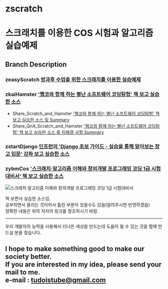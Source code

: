 # zscratch  
스크래치를 이용한 COS 시험과 알고리즘 실습예제  
===================================================================

## Branch Description  

### zeasyScratch [방과후 수업을 위한 스크래치를 이용한 실습예제](https://127.0.0.1:8080/ "방과후 수업을 위한 스크래치를 이용한 실습예제" )  

### zkaiHamster ['햄코와 함께 하는 별난 소프트웨어 코딩탐험' 책 보고 실습한 소스](http://www.kairobot.co.kr/ "김혜주 이승재 조광동 이성규 저, 스크래치편" )  
  * Share_Scratch_and_Hamster ['햄코와 함께 하는 별난 소프트웨어 코딩탐험' 책 보고 실습한 소스 및 Summary](https://drive.google.com/open?id=1gM1tFKkOt_lA8GSVvbgQ6TY793_SMG5-C2LTNY5X_tQ "Share_Scratch_and_Hamster" )  
  * Share_QnA_Scratch_and_Hamster ['햄코와 함께 하는 별난 소프트웨어 코딩탐험' 책 보고 실습한 소스 중 미해결 사항 Summary](https://drive.google.com/open?id=1ZinniOwGREye_x6ZmBSYiORx9E4_kmStZux4cEus77I "Share_QnA_Scratch_and_Hamster" )    

### zstartDjango [인프런의 'Django 초보 가이드 - 실습을 통해 알아보는 장고 입문' 강좌 보고 실습한 소스](https://www.inflearn.com/course/django-%EC%B4%88%EB%B3%B4-%EA%B0%80%EC%9D%B4%EB%93%9C-%EC%8B%A4%EC%8A%B5%EC%9D%84-%ED%86%B5%ED%95%B4-%EC%95%8C%EC%95%84%EB%B3%B4%EB%8A%94-%EC%9E%A5%EA%B3%A0-%EC%9E%85%EB%AC%B8/ "onecue 강사, Django 초보 가이드 - 실습을 통해 알아보는 장고 입문" )  
  
### zybmCos ['스크래치·알고리즘 이해와 창의개발 프로그래밍 코딩 1급 시험대비서' 책 보고 실습한 소스](http://image.yes24.com/momo/TopCate972/MidCate002/97112294.jpg "한국공학기술연구원 저" )  

 ![스크래치·알고리즘 이해와 창의개발 프로그래밍 코딩 1급 시험대비서](http://image.yes24.com/momo/TopCate972/MidCate002/97112294.jpg)  

    
책 보면서 실습한 소스임.  
공부하면서 올리는 것이어서 틀린 부분이 있을수도 있음(알려주시면 반영하겠음)  
정확한 내용은 위의 저자의 링크를 참조하시기 바람.  

---
우리 개발자의 능력을 사용해서 더나은 세상을 만드는데 도움이 될 수 있는 것을
함께 만드실 분을 찾습니다.

I hope to make something good to make our society better.  
If you are interested in my idea, please send your mail to me.  
e-mail : tudoistube@gmail.com
---
